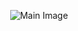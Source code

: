 <p align="center">
  <img src="https://avatars.githubusercontent.com/u/176079463?s=200&v=4" alt="Main Image" draggable="false">
</p>
